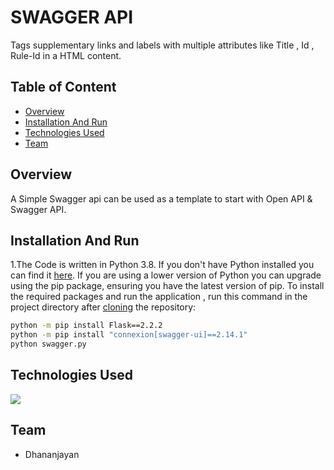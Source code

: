 # SWAGGER API
Tags supplementary links and labels with multiple attributes like Title , Id , Rule-Id in a HTML content.
## Table of Content
  * [Overview](#overview)
  * [Installation And Run](#installation-and-run)
  * [Technologies Used](#technologies-used)
  * [Team](#team)

## Overview
A Simple Swagger api can be used as a template to start with Open API & Swagger API.

## Installation And Run 
1.The Code is written in Python 3.8. If you don't have Python installed you can find it [here](https://www.python.org/downloads/). If you are using a lower version of Python you can upgrade using the pip package, ensuring you have the latest version of pip. To install the required packages and run the application , run this command in the project directory after [cloning](https://www.howtogeek.com/451360/how-to-clone-a-github-repository/) the repository:
```bash
python -m pip install Flask==2.2.2
python -m pip install "connexion[swagger-ui]==2.14.1"
python swagger.py
```

## Technologies Used
![](https://s3.dualstack.us-east-2.amazonaws.com/pythondotorg-assets/media/files/python-logo-only.svg)

## Team
- Dhananjayan
